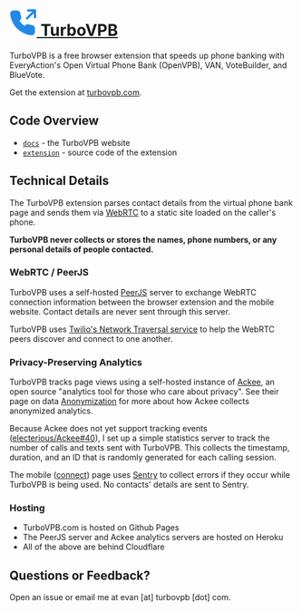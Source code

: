 # [![TurboVPB Logo](./extension/icons/phone-outgoing-blue.svg) TurboVPB](https://turbovpb.com)
TurboVPB is a free browser extension that speeds up phone banking with EveryAction's Open Virtual Phone Bank (OpenVPB), VAN, VoteBuilder, and BlueVote.

Get the extension at [turbovpb.com](https://turbovpb.com).

## Code Overview
- [`docs`](./docs) - the TurboVPB website
- [`extension`](./extension) - source code of the extension

## Technical Details

The TurboVPB extension parses contact details from the virtual phone bank page and sends them via [WebRTC](https://webrtc.org/) to a static site loaded on the caller's phone.

**TurboVPB never collects or stores the names, phone numbers, or any personal details of people contacted.**

### WebRTC / PeerJS

TurboVPB uses a self-hosted [PeerJS](https://peerjs.com/) server to exchange WebRTC connection information between the browser extension and the mobile website. Contact details are never sent through this server.

TurboVPB uses [Twilio's Network Traversal service](https://www.twilio.com/docs/stun-turn) to help the WebRTC peers discover and connect to one another.

### Privacy-Preserving Analytics

TurboVPB tracks page views using a self-hosted instance of [Ackee](https://ackee.electerious.com/), an open source "analytics tool for those who care about privacy". See their page on data [Anonymization](https://docs.ackee.electerious.com/#/docs/Anonymization) for more about how Ackee collects anonymized analytics.

Because Ackee does not yet support tracking events ([electerious/Ackee#40](https://github.com/electerious/Ackee/issues/40)), I set up a simple statistics server to track the number of calls and texts sent with TurboVPB. This collects the timestamp, duration, and an ID that is randomly generated for each calling session.

The mobile ([connect](./docs/connect.html)) page uses [Sentry](https://sentry.io) to collect errors if they occur while TurboVPB is being used. No contacts' details are sent to Sentry.

### Hosting

- TurboVPB.com is hosted on Github Pages
- The PeerJS server and Ackee analytics servers are hosted on Heroku
- All of the above are behind Cloudflare

## Questions or Feedback?

Open an issue or email me at evan [at] turbovpb [dot] com.